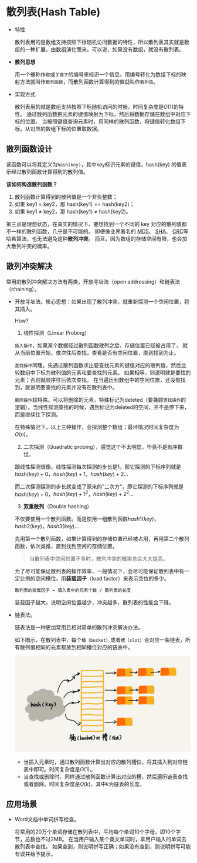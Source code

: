 # 散列表(Hash Table)

- 特性

  散列表用的是数组支持按照下标随机访问数据的特性，所以散列表其实就是数组的一种扩展，由数组演化而来。可以说，如果没有数组，就没有散列表。

- **散列思想**
  
  用一个被称作`键`或`关键字`的编号来标识一个信息。用编号转化为数组下标的映射方法就叫作`散列函数`，而散列函数计算得到的值就叫作`散列值`。

- 实现方式

  散列表用的就是数组支持按照下标随机访问的时候，时间复杂度是$O(1)$的特性。
  通过散列函数把元素的键值映射为下标，然后将数据存储在数组中对应下标的位置。
  当按照键值查询元素时，用同样的散列函数，将键值转化数组下标，从对应的数组下标的位置取数据。

## 散列函数设计

该函数可以将其定义为`hash(key)`，其中key标识元素的键值，hash(key) 的值表示经过散列函数计算得到的散列值。

**该如何构造散列函数？**

1. 散列函数计算得到的散列值是一个非负整数；
2. 如果 key1 = key2，那 hash(key1) == hash(key2)；
3. 如果 key1 ≠ key2，那 hash(key1) ≠ hash(key2)。

第三点是理想状态，在真实的情况下，要想找到一个不同的 key 对应的散列值都不一样的散列函数，几乎是不可能的。
即便像业界著名的
[MD5](https://zh.wikipedia.org/wiki/MD5)、
[SHA](https://zh.wikipedia.org/wiki/SHA家族)、
[CRC](https://zh.wikipedia.org/wiki/循環冗餘校驗)等哈希算法，也无法避免这种**散列冲突**。
而且，因为数组的存储空间有限，也会加大散列冲突的概率。

## 散列冲突解决

常用的散列冲突解决方法有两类，开放寻址法（open addressing）和链表法（chaining）。

- 开放寻址法。核心思想：如果出现了散列冲突，就重新探测一个空闲位置，将其插入。

  How?

  1. 线性探测（Linear Probing）

  `插入操作`，如果某个数据经过散列函数散列之后，存储位置已经被占用了，
  就从当前位置开始，依次往后查找，查看是否有空闲位置，直到找到为止。

  `查找操作`同理。先通过散列函数求出要查找元素的键值对应的散列值，然后比较数组中下标为散列值的元素和要查找的元素。
  如果相等，则说明就是要找的元素；否则就顺序往后依次查找。
  在当遍历到数组中的空闲位置，还没有找到，就说明要查找的元素并没有在散列表中。

  `删除操作`较特殊。可以将删除的元素，特殊标记为deleted（要兼顾`查找操作`的逻辑）。当线性探测查找的时候，遇到标记为deleted的空间，并不是停下来，而是继续往下探测。

  在特殊情况下，以上三种操作，会探测整个数组；最坏情况时间复杂度为$O(n)$。

  2. 二次探测（Quadratic probing），感觉这个不太明显，毕竟不是有序数组。

  跟线性探测很像，线性探测每次探测的步长是1，那它探测的下标序列就是$hash(key)+0$，$hash(key)+1$，$hash(key)+2...$

  而二次探测探测的步长就变成了原来的”二次方“，即它探测的下标序列就是$hash(key)+0$，$hash(key)+1^2$，$hash(key)+2^2...$

  3. **双重散列**（Double hashing）

  不仅要使用一个散列函数。而是使用一组散列函数$hash1(key)$，$hash2(key)$，$hash3(key)...$

  先用第一个散列函数，如果计算得到的存储位置已经被占用，再用第二个散列函数，依次类推，直到找到空闲的存储位置。

  > 当散列表中空闲位置不多时，散列冲突的概率总会大大提高。
  
  为了尽可能保证散列表的操作效率，一般情况下，会尽可能保证散列表中有一定比例的空闲槽位。用**装载因子**（load factor）来表示空位的多少。

  ```md
  散列表的装载因子 = 填入表中的元素个数 / 散列表的长度
  ```

  装载因子越大，说明空闲位置越少，冲突越多，散列表的性能会下降。

- 链表法。

  链表法是一种更加常用且相对简单的散列冲突解决办法。

  如下图示，在散列表中，每个`桶（bucket）`或者`槽（slot）`会对应一条链表，所有散列值相同的元素都放到相同槽位对应的链表中。

  ![链表法解决散列冲突示意](./imgs/hash-table-hash-conflict-chaining.png)

  - 当插入元素时，通过散列函数计算出对应的散列槽位，将其插入到对应链表中即可。时间复杂度是$O(1)$。
  - 当查找或删除时，同样通过散列函数计算出对应的槽，然后遍历链表查找或者删除。时间复杂度是$O(k)$，其中k为链表的长度。

## 应用场景

- Word文档中单词拼写检查。

  将常用的20万个单词存储在散列表中，平均每个单词10个字母，即10个字节，总数也不过2MB。
  在当用户输入某个英文单词时，拿用户输入的单词去散列表中查找。
  如果查到，则说明拼写正确；如果没有查到，则说明拼写可能有误并给予提示。
